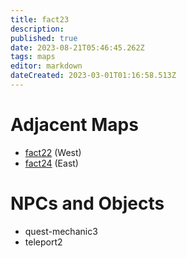 ```yaml
---
title: fact23
description: 
published: true
date: 2023-08-21T05:46:45.262Z
tags: maps
editor: markdown
dateCreated: 2023-03-01T01:16:58.513Z
---
```


# Adjacent Maps
 * [fact22](/maps/fact22) (West)
 * [fact24](/maps/fact24) (East)

# NPCs and Objects
 * quest-mechanic3
 * teleport2
